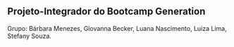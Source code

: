 ## Projeto-Integrador do Bootcamp Generation
 
 Grupo:
 Bárbara Menezes,
 Giovanna Becker,
 Luana Nascimento,
 Luiza Lima,
 Stefany Souza.
